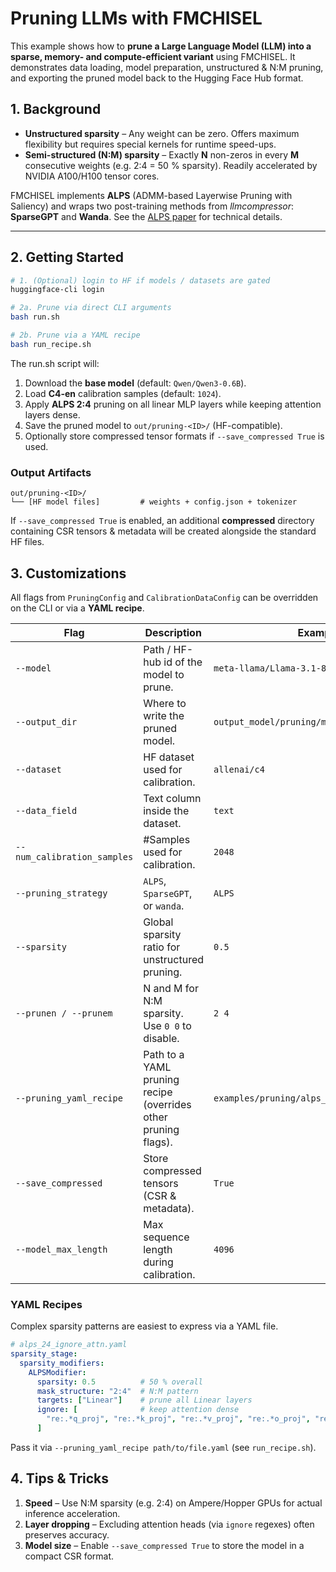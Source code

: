 # Pruning LLMs with FMCHISEL

This example shows how to **prune a Large Language Model (LLM) into a sparse, memory- and compute-efficient variant** using FMCHISEL. It demonstrates data loading, model preparation, unstructured & N:M pruning, and exporting the pruned model back to the Hugging Face Hub format.

## 1. Background

* **Unstructured sparsity** – Any weight can be zero. Offers maximum flexibility but requires special kernels for runtime speed-ups.
* **Semi-structured (N:M) sparsity** – Exactly **N** non-zeros in every **M** consecutive weights (e.g. 2:4 = 50 % sparsity). Readily accelerated by NVIDIA A100/H100 tensor cores.

FMCHISEL implements **ALPS** (ADMM-based Layerwise Pruning with Saliency) and wraps two post-training methods from *llmcompressor*: **SparseGPT** and **Wanda**. See the [ALPS paper](https://arxiv.org/abs/2406.07831) for technical details.

---

## 2. Getting Started

```bash
# 1. (Optional) login to HF if models / datasets are gated
huggingface-cli login

# 2a. Prune via direct CLI arguments
bash run.sh

# 2b. Prune via a YAML recipe
bash run_recipe.sh
```

The run.sh script will:

1. Download the **base model** (default: `Qwen/Qwen3-0.6B`).
2. Load **C4-en** calibration samples (default: `1024`).
3. Apply **ALPS 2:4** pruning on all linear MLP layers while keeping attention layers dense.
4. Save the pruned model to `out/pruning-<ID>/` (HF-compatible).
5. Optionally store compressed tensor formats if `--save_compressed True` is used.

### Output Artifacts

```
out/pruning-<ID>/
└── [HF model files]         # weights + config.json + tokenizer
```

If `--save_compressed True` is enabled, an additional **compressed** directory containing CSR tensors & metadata will be created alongside the standard HF files.

## 3. Customizations

All flags from `PruningConfig` and `CalibrationDataConfig` can be overridden on the CLI or via a **YAML recipe**.

| Flag | Description | Example |
|------|-------------|---------|
| `--model` | Path / HF-hub id of the model to prune. | `meta-llama/Llama-3.1-8B` |
| `--output_dir` | Where to write the pruned model. | `output_model/pruning/my_llama` |
| `--dataset` | HF dataset used for calibration. | `allenai/c4` |
| `--data_field` | Text column inside the dataset. | `text` |
| `--num_calibration_samples` | #Samples used for calibration. | `2048` |
| `--pruning_strategy` | `ALPS`, `SparseGPT`, or `wanda`. | `ALPS` |
| `--sparsity` | Global sparsity ratio for unstructured pruning. | `0.5` |
| `--prunen / --prunem` | N and M for N:M sparsity. Use `0 0` to disable. | `2 4` |
| `--pruning_yaml_recipe` | Path to a YAML pruning recipe (overrides other pruning flags). | `examples/pruning/alps_24_ignore_attn.yaml` |
| `--save_compressed` | Store compressed tensors (CSR & metadata). | `True` |
| `--model_max_length` | Max sequence length during calibration. | `4096` |

### YAML Recipes

Complex sparsity patterns are easiest to express via a YAML file.

```yaml
# alps_24_ignore_attn.yaml
sparsity_stage:
  sparsity_modifiers:
    ALPSModifier:
      sparsity: 0.5          # 50 % overall
      mask_structure: "2:4"  # N:M pattern
      targets: ["Linear"]    # prune all Linear layers
      ignore: [              # keep attention dense
        "re:.*q_proj", "re:.*k_proj", "re:.*v_proj", "re:.*o_proj", "re:.*lm_head"
      ]
```

Pass it via `--pruning_yaml_recipe path/to/file.yaml` (see `run_recipe.sh`).


## 4. Tips & Tricks

1. **Speed** – Use N:M sparsity (e.g. 2:4) on Ampere/Hopper GPUs for actual inference acceleration.
2. **Layer dropping** – Excluding attention heads (via `ignore` regexes) often preserves accuracy.
3. **Model size** – Enable `--save_compressed True` to store the model in a compact CSR format.
